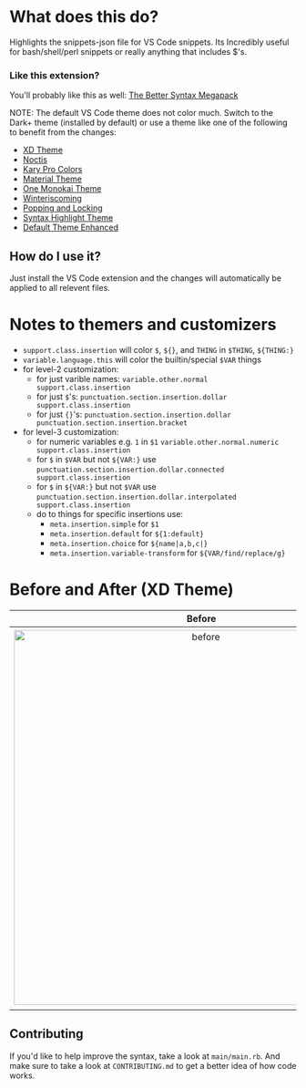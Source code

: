 # What does this do?
Highlights the snippets-json file for VS Code snippets. Its Incredibly useful for bash/shell/perl snippets or really anything that includes $'s.

### Like this extension?
You'll probably like this as well: [The Better Syntax Megapack](https://marketplace.visualstudio.com/items?itemName=jeff-hykin.better-syntax)


NOTE: The default VS Code theme does not color much. Switch to the Dark+ theme (installed by default) or use a theme like one of the following to benefit from the changes:
- [XD Theme](https://marketplace.visualstudio.com/items?itemName=jeff-hykin.xd-theme)
- [Noctis](https://marketplace.visualstudio.com/items?itemName=liviuschera.noctis)
- [Kary Pro Colors](https://marketplace.visualstudio.com/items?itemName=karyfoundation.theme-karyfoundation-themes)
- [Material Theme](https://marketplace.visualstudio.com/items?itemName=Equinusocio.vsc-material-theme)
- [One Monokai Theme](https://marketplace.visualstudio.com/items?itemName=azemoh.one-monokai)
- [Winteriscoming](https://marketplace.visualstudio.com/items?itemName=johnpapa.winteriscoming)
- [Popping and Locking](https://marketplace.visualstudio.com/items?itemName=hedinne.popping-and-locking-vscode)
- [Syntax Highlight Theme](https://marketplace.visualstudio.com/items?itemName=peaceshi.syntax-highlight)
- [Default Theme Enhanced](https://marketplace.visualstudio.com/items?itemName=ms-vscode.cpptools-themes)

## How do I use it?
Just install the VS Code extension and the changes will automatically be applied to all relevent files.

# Notes to themers and customizers

- `support.class.insertion` will color `$`, `${}`, and `THING` in `$THING`, `${THING:}`
- `variable.language.this` will color the builtin/special `$VAR` things
- for level-2 customization:
    - for just varible names: `variable.other.normal support.class.insertion`
    - for just `$`'s: `punctuation.section.insertion.dollar support.class.insertion`
    - for just `{}`'s: `punctuation.section.insertion.dollar punctuation.section.insertion.bracket`
- for level-3 customization:
    - for numeric variables e.g. `1` in `$1` `variable.other.normal.numeric support.class.insertion`
    - for `$` in `$VAR` but not `${VAR:}` use `punctuation.section.insertion.dollar.connected support.class.insertion`
    - for `$` in `${VAR:}` but not `$VAR` use `punctuation.section.insertion.dollar.interpolated support.class.insertion`
    - do to things for specific insertions use:
        - `meta.insertion.simple` for `$1`
        - `meta.insertion.default` for `${1:default}`
        - `meta.insertion.choice` for `${name|a,b,c|}`
        - `meta.insertion.variable-transform` for `${VAR/find/replace/g}`

# Before and After (XD Theme)

Before                     | After 
:-------------------------:|:-------------------------:
<img width="658" alt="before" src="https://user-images.githubusercontent.com/17692058/199324680-558c7489-2e12-4afb-8ccc-5d43b74f224a.png"> | <img width="665" alt="after" src="https://user-images.githubusercontent.com/17692058/199324673-3c548580-ddf8-484b-b3b7-b14036fc6284.png">

## Contributing
If you'd like to help improve the syntax, take a look at `main/main.rb`. And make sure to take a look at `CONTRIBUTING.md` to get a better idea of how code works.